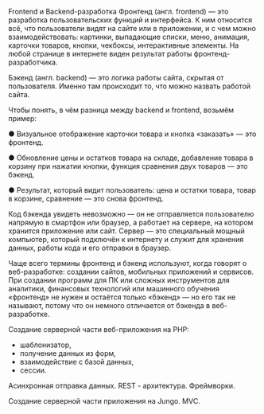 Frontend и Backend-разработка
Фронтенд (англ. frontend) — это разработка пользовательских функций и интерфейса. К ним относится всё, что пользователи видят на сайте или в приложении, и с чем можно взаимодействовать: картинки, выпадающие списки, меню, анимация, карточки товаров, кнопки, чекбоксы, интерактивные элементы. На любой странице в интернете виден результат работы фронтенд-разработчика.

Бэкенд (англ. backend) — это логика работы сайта, скрытая от пользователя. Именно там происходит то, что можно назвать работой сайта.

Чтобы понять, в чём разница между backend и frontend, возьмём пример:

● Визуальное отображение карточки товара и кнопка «заказать» — это фронтенд.

● Обновление цены и остатков товара на складе, добавление товара в корзину при нажатии кнопки, функция сравнения двух товаров — это бэкенд.

● Результат, который видит пользователь: цена и остатки товара, товар в корзине, сравнение — это снова фронтенд.

Код бэкенда увидеть невозможно — он не отправляется пользователю напрямую в смартфон или браузер, а работает на сервере, на котором хранится приложение или сайт. Сервер — это специальный мощный компьютер, который подключён к интернету и служит для хранения данных, работы кода и его отправки в браузер.

Чаще всего термины фронтенд и бэкенд используют, когда говорят о веб-разработке: создании сайтов, мобильных приложений и сервисов. При создании программ для ПК или сложных инструментов для аналитики, финансовых технологий или машинного обучения «фронтенд» не нужен и остаётся только «бэкенд» — но его так не называют, потому что он немного отличается от бэкенда в веб-разработке.


Создание серверной части веб-приложения на PHP:

- шаблонизатор,
- получение данных из форм, 
- взаимодействие с базой данных,
- сессии.


Асинхронная отправка данных.
REST - архитектура.
Фреймворки.


Создание серверной части приложения на Jungo.
MVC.